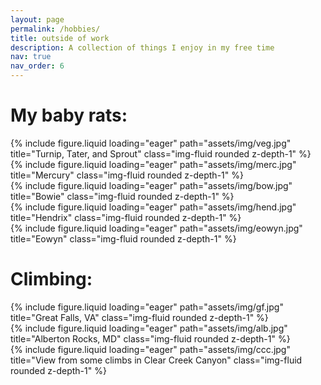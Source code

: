 ```yaml
---
layout: page
permalink: /hobbies/
title: outside of work
description: A collection of things I enjoy in my free time
nav: true
nav_order: 6
---
```

<h1>My baby rats:</h1>
<div class="row justify-content-sm-center">
  <div class="col-sm-4 mt-3 mt-md-0">
    {% include figure.liquid loading="eager" path="assets/img/veg.jpg" title="Turnip, Tater, and Sprout" class="img-fluid rounded z-depth-1" %}
  </div>
  <div class="col-sm-4 mt-3 mt-md-0">
    {% include figure.liquid loading="eager" path="assets/img/merc.jpg" title="Mercury" class="img-fluid rounded z-depth-1" %}
  </div>
  <div class="col-sm-4 mt-3 mt-md-0">
    {% include figure.liquid loading="eager" path="assets/img/bow.jpg" title="Bowie" class="img-fluid rounded z-depth-1" %}
  </div>
  <div class="col-sm-4 mt-3 mt-md-0">
    {% include figure.liquid loading="eager" path="assets/img/hend.jpg" title="Hendrix" class="img-fluid rounded z-depth-1" %}
  </div>
  <div class="col-sm-4 mt-3 mt-md-0">
    {% include figure.liquid loading="eager" path="assets/img/eowyn.jpg" title="Eowyn" class="img-fluid rounded z-depth-1" %}
  </div>
</div>
<h1>Climbing:</h1>
<div class="row justify-content-sm-center">
  <div class="col-sm-4 mt-3 mt-md-0">
    {% include figure.liquid loading="eager" path="assets/img/gf.jpg" title="Great Falls, VA" class="img-fluid rounded z-depth-1" %}
  </div>
  <div class="col-sm-4 mt-3 mt-md-0">
    {% include figure.liquid loading="eager" path="assets/img/alb.jpg" title="Alberton Rocks, MD" class="img-fluid rounded z-depth-1" %}
  </div>
  <div class="col-sm-4 mt-3 mt-md-0">
    {% include figure.liquid loading="eager" path="assets/img/ccc.jpg" title="View from some climbs in Clear Creek Canyon" class="img-fluid rounded z-depth-1" %}
  </div>
</div>

